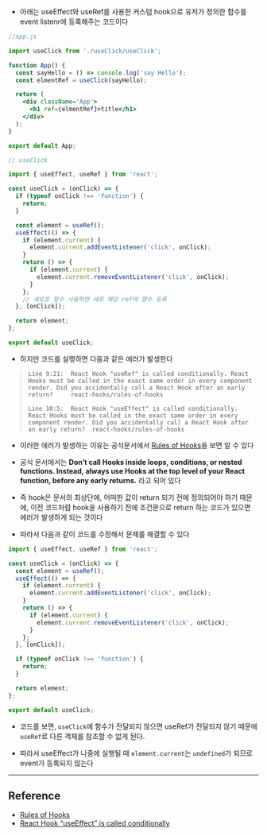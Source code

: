 - 아래는 useEffect와 useRef를 사용한 커스텀 hook으로 유저가 정의한 함수를 event listenr에 등록해주는 코드이다

```jsx
//app.js

import useClick from './useClick/useClick';

function App() {
  const sayHello = () => console.log('say Hello');
  const elmentRef = useClick(sayHello);

  return (
    <div className='App'>
      <h1 ref={elmentRef}>title</h1>
    </div>
  );
}

export default App;
```

```jsx
// useClick

import { useEffect, useRef } from 'react';

const useClick = (onClick) => {
  if (typeof onClick !== 'function') {
    return;
  }

  const element = useRef();
  useEffect(() => {
    if (element.current) {
      element.current.addEventListener('click', onClick);
    }
    return () => {
      if (element.current) {
        element.current.removeEventListener('click', onClick);
      }
    };
    // 새로운 함수 사용하면 새로 해당 ref에 함수 등록
  }, [onClick]);

  return element;
};

export default useClick;
```

- 하지만 코드를 실행하면 다음과 같은 에러가 발생한다

<blockquote>

    Line 9:21:  React Hook "useRef" is called conditionally. React Hooks must be called in the exact same order in every component render. Did you accidentally call a React Hook after an early return?     react-hooks/rules-of-hooks

    Line 10:5:  React Hook "useEffect" is called conditionally. React Hooks must be called in the exact same order in every component render. Did you accidentally call a React Hook after an early return?  react-hooks/rules-of-hooks

</blockquote>

- 이러한 에러가 발생하는 이유는 공식문서에서 [Rules of Hooks](https://reactjs.org/docs/hooks-rules.html)을 보면 알 수 있다

- 공식 문서에서는 **Don’t call Hooks inside loops, conditions, or nested functions. Instead, always use Hooks at the top level of your React function, before any early returns.** 라고 되어 있다

- 즉 hook은 문서의 최상단에, 어떠한 값이 return 되기 전에 정의되어야 하기 때문에, 이전 코드처럼 hook을 사용하기 전에 조건문으로 return 하는 코드가 있으면 에러가 발생하게 되는 것이다

- 따라서 다음과 같이 코드를 수정해서 문제를 해결할 수 있다

```jsx
import { useEffect, useRef } from 'react';

const useClick = (onClick) => {
  const element = useRef();
  useEffect(() => {
    if (element.current) {
      element.current.addEventListener('click', onClick);
    }
    return () => {
      if (element.current) {
        element.current.removeEventListener('click', onClick);
      }
    };
  }, [onClick]);

  if (typeof onClick !== 'function') {
    return;
  }

  return element;
};

export default useClick;
```

- 코드를 보면, `useClick`에 함수가 전달되지 않으면 useRef가 전달되지 않기 때문에 `useRef`로 다른 객체를 참조할 수 없게 된다.

- 따라서 useEffect가 나중에 실행될 때 `element.current`는 `undefined`가 되므로 event가 등록되지 않는다

---

## Reference

- [Rules of Hooks](https://reactjs.org/docs/hooks-rules.html)
- [React Hook “useEffect” is called conditionally](https://stackoverflow.com/questions/57620799/react-hook-useeffect-is-called-conditionally)
